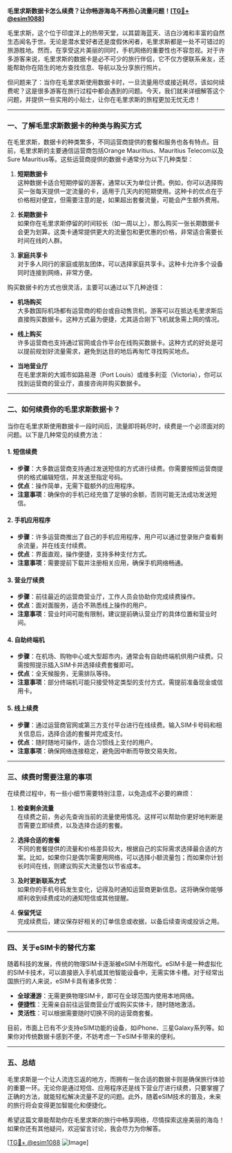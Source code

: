 **毛里求斯数据卡怎么续费？让你畅游海岛不再担心流量问题！[[TG💪+ @esim1088](https://t.me/s/esim1088)]**

毛里求斯，这个位于印度洋上的热带天堂，以其碧海蓝天、洁白沙滩和丰富的自然生态闻名于世。无论是潜水爱好者还是度假休闲者，毛里求斯都是一处不可错过的旅游胜地。然而，在享受这片美丽的同时，手机网络的重要性也不容忽视。对于许多游客来说，毛里求斯的数据卡是必不可少的旅行伴侣，它不仅方便联系亲友，还能帮助你在陌生的地方查找信息、导航以及分享旅行照片。

但问题来了：当你在毛里求斯使用数据卡时，一旦流量用尽或接近耗尽，该如何续费呢？这是很多游客在旅行过程中都会遇到的问题。今天，我们就来详细解答这个问题，并提供一些实用的小贴士，让你在毛里求斯的旅程更加无忧无虑！

---

### **一、了解毛里求斯数据卡的种类与购买方式**

在毛里求斯，数据卡的种类繁多，不同运营商提供的套餐和服务也各有特点。目前，毛里求斯的主要通信运营商包括Orange Mauritius、Mauritius Telecom以及Sure Mauritius等。这些运营商提供的数据卡通常分为以下几种类型：

1. **短期数据卡**  
   这种数据卡适合短期停留的游客，通常以天为单位计费。例如，你可以选择购买一张每天提供一定流量的卡，适用于几天内的短期使用。这种卡的优点在于价格相对便宜，但需要注意的是，如果超出套餐流量，可能会产生额外费用。

2. **长期数据卡**  
   如果你在毛里求斯停留的时间较长（如一周以上），那么购买一张长期数据卡会更为划算。这类卡通常提供更大的流量包和更优惠的价格，非常适合需要长时间在线的人群。

3. **家庭共享卡**  
   对于多人同行的家庭或朋友团体，可以选择家庭共享卡。这种卡允许多个设备同时连接到网络，非常方便。

购买数据卡的方式也很灵活，主要可以通过以下几种途径：

- **机场购买**  
  大多数国际机场都有运营商的柜台或自动售货机，游客可以在抵达毛里求斯后直接购买数据卡。这种方式最为便捷，尤其适合刚下飞机就急需上网的情况。

- **线上购买**  
  许多运营商也支持通过官网或合作平台在线购买数据卡。这种方式的好处是可以提前规划好流量需求，避免到达目的地后再匆忙寻找购买地点。

- **当地营业厅**  
  在毛里求斯的大城市如路易港（Port Louis）或维多利亚（Victoria），你可以找到运营商的营业厅，直接咨询并购买数据卡。

---

### **二、如何续费你的毛里求斯数据卡？**

当你在毛里求斯使用数据卡一段时间后，流量即将耗尽时，续费是一个必须面对的问题。以下是几种常见的续费方法：

#### **1. 短信续费**
   - **步骤**：大多数运营商支持通过发送短信的方式进行续费。你需要按照运营商提供的格式编辑短信，并发送至指定号码。
   - **优点**：操作简单，无需下载额外的应用程序。
   - **注意事项**：确保你的手机已经充值了足够的余额，否则可能无法成功发送短信。

#### **2. 手机应用程序**
   - **步骤**：许多运营商推出了自己的手机应用程序，用户可以通过登录账户查看剩余流量，并在线支付续费。
   - **优点**：界面直观，操作便捷，支持多种支付方式。
   - **注意事项**：需要提前下载并注册相关应用，确保手机网络畅通。

#### **3. 营业厅续费**
   - **步骤**：前往最近的运营商营业厅，工作人员会协助你完成续费操作。
   - **优点**：面对面服务，适合不熟悉线上操作的用户。
   - **注意事项**：营业时间可能有限制，建议提前确认营业厅的具体位置和营业时间。

#### **4. 自助终端机**
   - **步骤**：在机场、购物中心或大型超市内，通常会有自助终端机供用户续费。只需按照提示插入SIM卡并选择续费套餐即可。
   - **优点**：全天候服务，无需排队等待。
   - **注意事项**：部分终端机可能只接受特定类型的支付方式，需提前准备现金或信用卡。

#### **5. 线上续费**
   - **步骤**：通过运营商官网或第三方支付平台进行在线续费。输入SIM卡号码和相关信息后，选择合适的套餐并完成支付。
   - **优点**：随时随地可操作，适合习惯线上支付的用户。
   - **注意事项**：确保网络连接稳定，避免因中断而导致交易失败。

---

### **三、续费时需要注意的事项**

在续费过程中，有一些小细节需要特别注意，以免造成不必要的麻烦：

1. **检查剩余流量**  
   在续费之前，务必先查询当前的流量使用情况。这样可以帮助你更好地判断是否需要立即续费，以及选择合适的套餐。

2. **选择合适的套餐**  
   不同的套餐提供的流量和价格差异较大，根据自己的实际需求选择最合适的方案。比如，如果你只是偶尔需要用网络，可以选择小额流量包；而如果你计划长时间在线，则建议购买大流量包以节省成本。

3. **及时更新联系方式**  
   如果你的手机号码发生变化，记得及时通知运营商更新信息。这将确保你能够顺利收到续费成功的通知短信或其他提醒。

4. **保留凭证**  
   完成续费后，建议保存好相关的订单信息或收据，以备后续查询或投诉之用。

---

### **四、关于eSIM卡的替代方案**

随着科技的发展，传统的物理SIM卡逐渐被eSIM卡所取代。eSIM卡是一种虚拟化的SIM卡技术，可以直接嵌入手机或其他智能设备中，无需实体卡槽。对于经常出国旅行的人来说，eSIM卡具有诸多优势：

- **全球漫游**：无需更换物理SIM卡，即可在全球范围内使用本地网络。
- **便捷性**：无需亲自前往运营商营业厅或购买实体卡，随时随地激活。
- **灵活性**：可以根据需要随时切换不同的运营商套餐。

目前，市面上已有不少支持eSIM功能的设备，如iPhone、三星Galaxy系列等。如果你对传统数据卡感到不便，不妨考虑一下eSIM卡带来的便利。

---

### **五、总结**

毛里求斯是一个让人流连忘返的地方，而拥有一张合适的数据卡则是确保旅行体验的重要一环。无论你是通过短信、应用程序还是线下营业厅进行续费，只要掌握了正确的方法，就能轻松解决流量不足的问题。此外，随着eSIM技术的普及，未来的旅行将会变得更加智能化和便捷化。

希望这篇文章能帮助你在毛里求斯的旅行中畅享网络，尽情探索这座美丽的海岛！如果你还有其他疑问，欢迎留言讨论，我会尽力为你解答。

[[TG💪+ @esim1088](https://t.me/s/esim1088) ![Image](https://i.postimg.cc/4NQfJmqS/Snipaste-2025-05-13-00-14-12.png)]